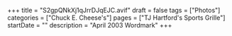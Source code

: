 +++
title = "S2gpQNkXj1qJrrDJqEJC.avif"
draft = false
tags = ["Photos"]
categories = ["Chuck E. Cheese's"]
pages = ["TJ Hartford's Sports Grille"]
startDate = ""
description = "April 2003 Wordmark"
+++
